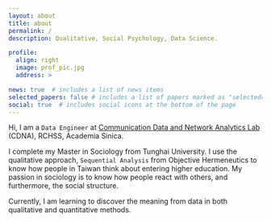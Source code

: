 ```yaml
---
layout: about
title: about
permalink: /
description: Qualitative, Social Psychology, Data Science.

profile:
  align: right
  image: prof_pic.jpg
  address: >

news: true  # includes a list of news items
selected_papers: false # includes a list of papers marked as "selected={true}"
social: true  # includes social icons at the bottom of the page
---
```


Hi, I am a `Data Engineer` at [Communication Data and Network Analytics Lab](https://cdna.survey.sinica.edu.tw/) (CDNA), RCHSS, Academia Sinica. 

I complete my Master in Sociology from Tunghai University. I use the qualitative approach, `Sequential Analysis` from Objective Hermeneutics to know how people in Taiwan think about entering higher education. My passion in sociology is to know how people react with others, and furthermore, the social structure.

Currently, I am learning to discover the meaning from data in both qualitative and quantitative methods.